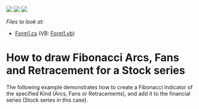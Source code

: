 <!-- default badges list -->
![](https://img.shields.io/endpoint?url=https://codecentral.devexpress.com/api/v1/VersionRange/128574530/14.2.3%2B)
[![](https://img.shields.io/badge/Open_in_DevExpress_Support_Center-FF7200?style=flat-square&logo=DevExpress&logoColor=white)](https://supportcenter.devexpress.com/ticket/details/E966)
[![](https://img.shields.io/badge/📖_How_to_use_DevExpress_Examples-e9f6fc?style=flat-square)](https://docs.devexpress.com/GeneralInformation/403183)
<!-- default badges end -->
<!-- default file list -->
*Files to look at*:

* [Form1.cs](./CS/Form1.cs) (VB: [Form1.vb](./VB/Form1.vb))
<!-- default file list end -->
# How to draw Fibonacci Arcs, Fans and Retracement for a Stock series


<p>The following example demonstrates how to create a Fibonacci Indicator of the specified Kind (Arcs, Fans or Retracements), and add it to the financial series (Stock series in this case).</p>

<br/>


